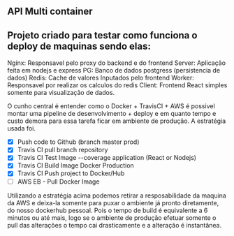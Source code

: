 ## API Multi container

## Projeto criado para testar como funciona o deploy de  maquinas sendo elas: 

Nginx: Responsavel pelo proxy do backend e do frontend
Server: Aplicação feita em nodejs e express
PG: Banco de dados postgress (persistencia de dados)
Redis: Cache de valores Inputados pelo frontend
Worker: Responsavel por realizar os calculos do redis
Client: Frontend React simples somente para visualização de dados.

O cunho central é entender como o Docker + TravisCI + AWS é possivel montar uma pipeline de desenvolvimento + deploy e em quanto tempo e custo demora para essa tarefa ficar em ambiente de produção. A estratégia usada foi.


- [x] Push code to Github (branch master prod)
- [x] Travis CI pull branch repository
- [x] Travis CI Test Image --coverage application (React or Nodejs)
- [x] Travis CI Build Image Docker Production
- [x] Travis CI Push project to Docker/Hub
- [ ]  AWS EB - Pull Docker Image 

Utilizando a estratégia acima podemos retirar a resposabilidade da maquina da AWS e deixa-la somente para puxar o ambiente já pronto diretamente, do nosso dockerhub pessoal. Pois o tempo de build é equivalente a 6 minutos ou até mais, logo se o ambiente de produção efetuar somente o pull das alterações o tempo cai drasticamente  e a alteração é instantânea.
